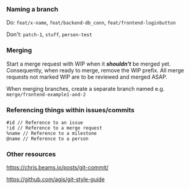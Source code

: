 ### Naming a branch
Do: `feat/x-name`, `feat/backend-db_conn`, `feat/frontend-loginbutton`

Don't: `patch-1`, `stuff`, `person-test`

### Merging
Start a merge request with WIP when it ***shouldn't*** be merged yet.
Consequently, when ready to merge, remove the WIP prefix. 
All merge requests not marked WIP are to be reviewed and merged ASAP.

When merging branches, create a separate branch named e.g. `merge/frontend-example1-and-2`

### Referencing things within issues/commits

``` 
#id // Reference to an issue
!id // Reference to a merge request
%name // Reference to a milestone
@name // Reference to a person
``` 

### Other resources

https://chris.beams.io/posts/git-commit/

https://github.com/agis/git-style-guide